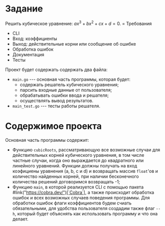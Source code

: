 # Задание 
Решить кубическое уравнение: $a x^3 + b x^2 + c x + d = 0.$
= Требования 
- CLI
- Вход: коэффициенты
- Выход: действительные корни или сообщение об ошибке
- Обработка ошибок
- Документация
- Тесты

Проект будет содержать содержать два файла:
- `main.go` --- основная часть программы, которая будет:
	- содержать решатель кубического уравнения;
	- парсить входные данные от пользователя;
	- обрабатывать ошибки ввода и решателя;
	- осуществлять вывод результатов.
- `main_test.go` --- тесты работы решателя.

# Содержимое проекта

Основная часть программы содержит:
- Функцию `cubicRoots`, рассматривающую все возможные случаи для действительных корней кубического уравнения, в том числе частные случаи, когда оно выраждается до квадратного или линейного уравнений. Функции должны получать на вход коэфициены уравнения (a, b, c и d) и возвращать массив `float`'ов и количество найденных корней, при наличии бесконечного количества решений договоримся возвращать -1;
- Функцию `main`, в которой реализуется CLI с помощью пакета #link("https://cobra.dev/")[`Cobra`], а также происходит обработка ошибок и всех возможных случаев поведения программы. Для обработки ошибок флаги коэффициентов будем счиать обязательными, для удобства пользователя создадим также флаг `--h`, который будет объяснять как использовать программу и что она делает.
